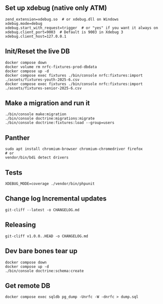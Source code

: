 ## Set up xdebug (native only ATM)

```shell
zend_extension=xdebug.so  # or xdebug.dll on Windows
xdebug.mode=debug
xdebug.start_with_request=trigger  # or "yes" if you want it always on
xdebug.client_port=9003  # Default is 9003 in Xdebug 3
xdebug.client_host=127.0.0.1
```

## Init/Reset the live DB

```shell
docker compose down
docker volume rm nrfc-fixtures-prod-dbdata
docker compose up -d
docker compose exec fixtures ./bin/console nrfc:fixtures:import ./assets/fixtures-youth-2025-6.csv
docker compose exec fixtures ./bin/console nrfc:fixtures:import ./assets/fixtures-senior-2025-6.csv
```

## Make a migration and run it

```shell
./bin/console make:migration
./bin/console doctrine:migrations:migrate
./bin/console doctrine:fixtures:load --group=users
```

## Panther

```shell
sudo apt install chromium-browser chromium-chromedriver firefox
# or
vendor/bin/bdi detect drivers
```

## Tests

```shell
XDEBUG_MODE=coverage ./vendor/bin/phpunit
```

## Change log Incremental updates

```
git-cliff --latest -o CHANGELOG.md
```

## Releasing

```
git-cliff v1.0.0..HEAD -o CHANGELOG.md

```

## Dev bare bones tear up

```
docker compose down
docker compose up -d
./bin/console doctrine:schema:create

```

## Get remote DB

```shell
docker compose exec sqldb pg_dump -Unrfc -W -dnrfc > dump.sql
```